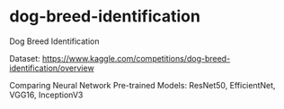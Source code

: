 # dog-breed-identification
Dog Breed Identification

Dataset: https://www.kaggle.com/competitions/dog-breed-identification/overview

Comparing Neural Network Pre-trained Models:
ResNet50, 
EfficientNet, 
VGG16, 
InceptionV3
